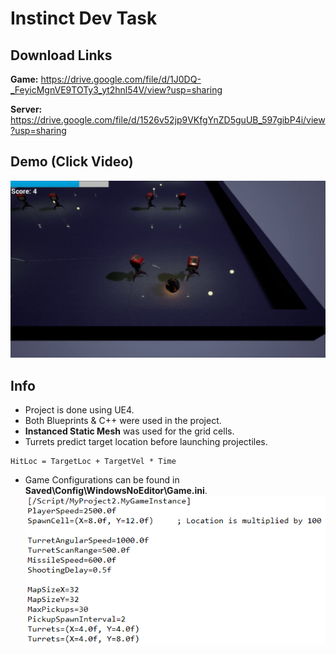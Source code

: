 # Instinct Dev Task

## Download Links

**Game:** https://drive.google.com/file/d/1J0DQ-_FeyicMgnVE9TOTy3_yt2hnl54V/view?usp=sharing  

**Server:** https://drive.google.com/file/d/1526v52jp9VKfgYnZD5guUB_597gibP4i/view?usp=sharing

## Demo (Click Video)

[![Demo](https://raw.githubusercontent.com/ius3r/instask/main/media/demo.jpg)](https://drive.google.com/file/d/1Qr9fAxxhxBGZpZ9_0X90SiBl09O07WvO/view?usp=sharing)

## Info

* Project is done using UE4.
* Both Blueprints & C++ were used in the project.
* **Instanced Static Mesh** was used for the grid cells.
* Turrets predict target location before launching projectiles.
```
HitLoc = TargetLoc + TargetVel * Time
```
* Game Configurations can be found in **Saved\Config\WindowsNoEditor\Game.ini**.
![Demo](https://raw.githubusercontent.com/ius3r/instask/main/media/config.png)